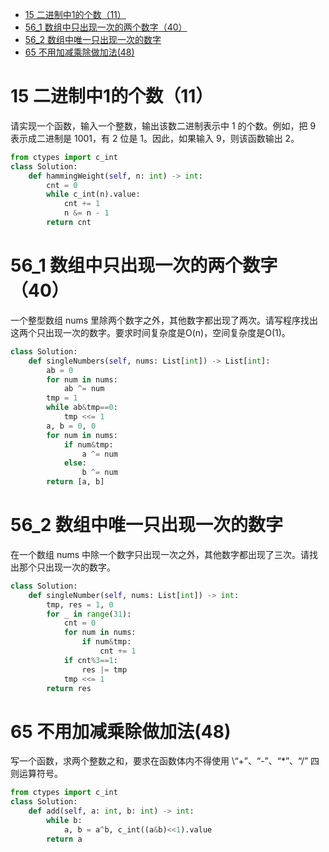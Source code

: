 - [15 二进制中1的个数（11）](#15-二进制中1的个数11)
- [56_1 数组中只出现一次的两个数字（40）](#56_1-数组中只出现一次的两个数字40)
- [56_2 数组中唯一只出现一次的数字](#56_2-数组中唯一只出现一次的数字)
- [65 不用加减乘除做加法(48)](#65-不用加减乘除做加法48)
# 15 二进制中1的个数（11）
请实现一个函数，输入一个整数，输出该数二进制表示中 1 的个数。例如，把 9 表示成二进制是 1001，有 2 位是 1。因此，如果输入 9，则该函数输出 2。
```python
from ctypes import c_int
class Solution:
    def hammingWeight(self, n: int) -> int:
        cnt = 0
        while c_int(n).value:
            cnt += 1
            n &= n - 1
        return cnt
```
# 56_1 数组中只出现一次的两个数字（40）
一个整型数组 nums 里除两个数字之外，其他数字都出现了两次。请写程序找出这两个只出现一次的数字。要求时间复杂度是O(n)，空间复杂度是O(1)。
```python
class Solution:
    def singleNumbers(self, nums: List[int]) -> List[int]:
        ab = 0
        for num in nums:
            ab ^= num
        tmp = 1
        while ab&tmp==0:
            tmp <<= 1
        a, b = 0, 0
        for num in nums:
            if num&tmp:
                a ^= num
            else:
                b ^= num
        return [a, b]
```
# 56_2 数组中唯一只出现一次的数字
在一个数组 nums 中除一个数字只出现一次之外，其他数字都出现了三次。请找出那个只出现一次的数字。
```python
class Solution:
    def singleNumber(self, nums: List[int]) -> int:
        tmp, res = 1, 0
        for _ in range(31):
            cnt = 0
            for num in nums:
                if num&tmp:
                    cnt += 1
            if cnt%3==1:
                res |= tmp
            tmp <<= 1
        return res
```
# 65 不用加减乘除做加法(48)
写一个函数，求两个整数之和，要求在函数体内不得使用 \“+”、“-”、“*”、“/” 四则运算符号。
```python
from ctypes import c_int
class Solution:
    def add(self, a: int, b: int) -> int:
        while b:
            a, b = a^b, c_int((a&b)<<1).value
        return a
```